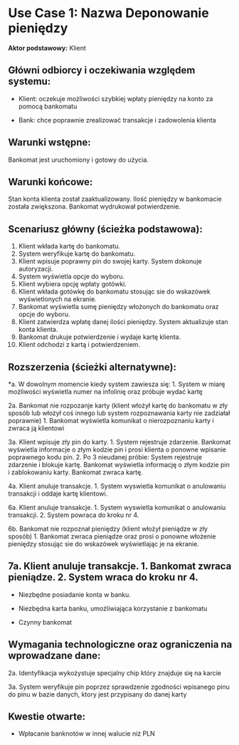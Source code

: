 Use Case 1: Nazwa Deponowanie pieniędzy
=====================

**Aktor podstawowy:** Klient


Główni odbiorcy i oczekiwania względem systemu:
-----------------------------------------------

- Klient: oczekuje możliwości szybkiej wpłaty pieniędzy na konto za pomocą bankomatu

- Bank: chce poprawnie zrealizować transakcje i zadowolenia klienta

Warunki wstępne:
----------------

Bankomat jest uruchomiony i gotowy do użycia.

Warunki końcowe:
----------------

Stan konta klienta został zaaktualizowany. Ilość pieniędzy w bankomacie została zwiększona. Bankomat wydrukował potwierdzenie.

Scenariusz główny (ścieżka podstawowa):
---------------------------------------

  1. Klient wkłada kartę do bankomatu.
  2. System weryfikuje kartę do bankomatu.
  3. Klient wpisuje poprawny pin do swojej karty. System dokonuje autoryzacji. 
  4. System wyświetla opcje do wyboru.
  5. Klient wybiera opcję wpłaty gotówki.
  6. Klient wkłada gotówkę do bankomatu stosując sie do wskazówek wyświetlonych na ekranie.
  7. Bankomat wyświetla sumę pieniędzy włożonych do bankomatu oraz opcje do wyboru.
  8. Klient zatwierdza wpłatę danej ilości pieniędzy. System aktualizuje stan konta klienta.
  9. Bankomat drukuje potwierdzenie i wydaje kartę klienta.
  10. Klient odchodzi z kartą i potwierdzeniem.

Rozszerzenia (ścieżki alternatywne):
------------------------------------

 *a. W dowolnym momencie kiedy system zawiesza się:
		1. System w miarę możliwości wyświetla numer na infolinię oraz próbuje wydać kartę

 2a. Bankomat nie rozpozanje karty (klient włożył kartę do bankomatu w zły sposób lub włożył coś innego lub system rozpoznawania karty nie zadziałał poprawnie)
        1. Bankomat wyświetla komunikat o nierozpoznaniu karty i zwraca ją klientowi

 3a. Klient wpisuje zły pin do karty.
        1. System rejestruje zdarzenie. Bankomat wyświetla informacje o złym kodzie pin i prosi klienta o ponowne wpisanie poprawnego kodu pin.
        2. Po 3 nieudanej próbie: System rejestruje zdarzenie i blokuje kartę. Bankomat wyświetla informację o złym kodzie pin i zablokowaniu karty. Bankomat zwraca kartę.
		
 4a. Klient anuluje transakcje.
		1. System wyswietla komunikat o anulowaniu transakcji i oddaje kartę klientowi.

 6a. Klient anuluje transakcje.
		1. System wyswietla komunikat o anulowaniu transakcji. 
		2. System powraca do kroku nr 4.
		
 6b. Bankomat nie rozpoznał pieniędzy (klient włożył pieniądze w zły sposób)
		1. Bankomat zwraca pieniądze oraz prosi o ponowne włożenie pieniędzy stosując sie do wskazówek wyświetlając je na ekranie.
		
 7a. Klient anuluje transakcje.
		1. Bankomat zwraca pieniądze.
		2. System wraca do kroku nr 4.
--------------------

  - Niezbędne posiadanie konta w banku.

  - Niezbędna karta banku, umożliwiająca korzystanie z bankomatu

  - Czynny bankomat

Wymagania technologiczne oraz ograniczenia na wprowadzane dane:
---------------------------------------------------------------

 2a. Identyfikacja wykożystuje specjalny chip który znajduje się na karcie
 
 3a. System weryfikuje pin poprzez sprawdzenie zgodności wpisanego pinu do pinu w bazie danych, ktory jest przypisany do danej karty


Kwestie otwarte:
----------------

  - Wpłacanie banknotów w innej walucie niż PLN